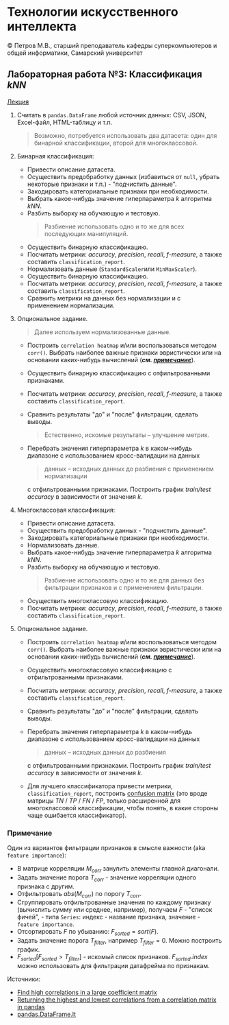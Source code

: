 # Технологии искусственного интеллекта

© Петров М.В., старший преподаватель кафедры суперкомпьютеров и общей информатики, Самарский университет

## Лабораторная работа №3: Классификация $kNN$

[Лекция](../lectures/lecture_3/lecture_3.ipynb)

1. Считать в `pandas.DataFrame` любой источник данных: CSV, JSON, Excel-файл, HTML-таблицу и т.п.
   > Возможно, потребуется использовать два датасета: один для бинарной классификации, второй для многоклассовой.

2. Бинарная классификация:
   - Привести описание датасета.
   - Осуществить предобработку данных (избавиться от `null`, убрать некоторые признаки и т.п.) - "подчистить данные".
   - Закодировать категориальные признаки при необходимости.
   - Выбрать какое-нибудь значение гиперпараметра $k$ алгоритма $kNN$.
   - Разбить выборку на обучающую и тестовую.
     > Разбиение использовать одно и то же для всех последующих манипуляций.
   - Осуществить бинарную классификацию.
   - Посчитать метрики: $accuracy$, $precision$, $recall$, $\textit{f-measure}$, а также составить `classification_report`.
   - Нормализовать данные (`StandardScaler`или `MinMaxScaler`).
   - Осуществить бинарную классификацию.
   - Посчитать метрики: $accuracy$, $precision$, $recall$, $\textit{f-measure}$, а также составить `classification_report`.
   - Сравнить метрики на данных без нормализации и с применением нормализации.
3. Опциональное задание.
   > Далее используем нормализованные данные.
   - Построить `сorrelation heatmap` и/или воспользоваться методом `corr()`. Выбрать наиболее важные признаки эвристически или на основании каких-нибудь вычислений (***см. [примечание](#примечание)***).
   - Осуществить бинарную классификацию с отфильтрованными признаками.
   - Посчитать метрики: $accuracy$, $precision$, $recall$, $\textit{f-measure}$, а также составить `classification_report`.
   - Сравнить результаты "до" и "после" фильтрации, сделать выводы.
     > Естественно, искомые результаты &ndash; улучшение метрик.
   - Перебрать значения гиперпараметра $k$ в каком-нибудь диапазоне с использованием кросс-валидации на данных
     > данных &ndash; исходных данных до разбиения с применением нормализации
   
     с отфильтрованными признаками. Построить график *train/test accuracy* в зависимости от значения $k$.

4. Многоклассовая классификация:
   - Привести описание датасета.
   - Осуществить предобработку данных - "подчистить данные".
   - Закодировать категориальные признаки при необходимости.
   - Нормализовать данные.
   - Выбрать какое-нибудь значение гиперпараметра $k$ алгоритма $kNN$.
   - Разбить выборку на обучающую и тестовую.
     > Разбиение использовать одно и то же для данных без фильтрации признаков и с применением фильтрации.
   - Осуществить многоклассовую классификацию.
   - Посчитать метрики: $accuracy$, $precision$, $recall$, $\textit{f-measure}$, а также составить `classification_report`.
5. Опциональное задание.
   - Построить `сorrelation heatmap` и/или воспользоваться методом `corr()`. Выбрать наиболее важные признаки эвристически или на основании каких-нибудь вычислений (***см. [примечание](#примечание)***).
   - Осуществить многоклассовую классификацию с отфильтрованными признаками.
   - Посчитать метрики: $accuracy$, $precision$, $recall$, $\textit{f-measure}$, а также составить `classification_report`.
   - Сравнить результаты "до" и "после" фильтрации, сделать выводы.
   - Перебрать значения гиперпараметра $k$ в каком-нибудь диапазоне с использованием кросс-валидации на данных
      > данных &ndash; исходных данных до разбиения

     с отфильтрованными признаками. Построить график *train/test accuracy* в зависимости от значения $k$.
   - Для лучшего классификатора привести метрики, `classification_report`, построить [confusion matrix](https://scikit-learn.org/stable/auto_examples/model_selection/plot_confusion_matrix.html) (это вроде матрицы $TN$ / $TP$ / $FN$ / $FP$, только расширенной для многоклассовой классификации, чтобы понять, в какие стороны чаще ошибается классификатор).

### Примечание

Один из вариантов фильтрации признаков в смысле важности (aka `feature importance`): 
- В матрице корреляции $M_{corr}$ занулить элементы главной диагонали.
- Задать значение порога $T_{corr}$ - значение корреляции одного признака с другим.
- Отфильтровать $abs(M_{corr})$ по порогу $T_{corr}$.
- Сгруппировать отфильтрованные значения по каждому признаку (вычислить сумму или среднее, например), получаем $F$ - "список фичей", - типа `Series`: индекс - название признака, значение - `feature importance`.
- Отсортировать $F$ по убыванию: $F_{sorted} = sort(F)$.
- Задать значение порога $T_{filter}$, например $T_{filter} = 0$. Можно построить график.
- $F_{sorted}[F_{sorted} > T_{filter}]$ - искомый список признаков. $F_{sorted}.index$ можно использовать для фильтрации датафрейма по признакам.

Источники:
 - [Find high correlations in a large coefficient matrix](https://stackoverflow.com/a/61956415)
 - [Returning the highest and lowest correlations from a correlation matrix in pandas](https://stackoverflow.com/a/55731198)
 - [pandas.DataFrame.lt](https://pandas.pydata.org/pandas-docs/stable/reference/api/pandas.DataFrame.lt.html)